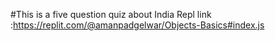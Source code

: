 #This is a five question quiz about India
Repl link :https://replit.com/@amanpadgelwar/Objects-Basics#index.js
